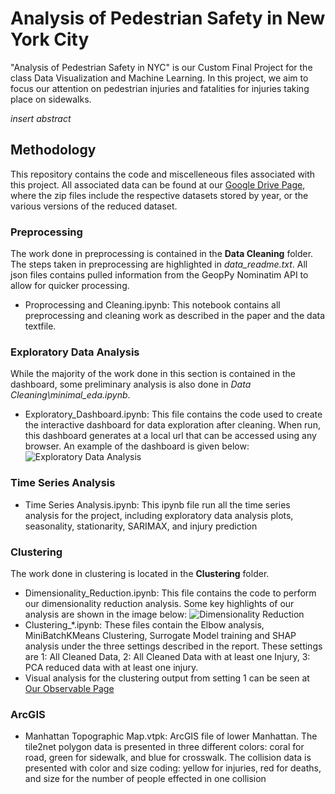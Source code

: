 # Analysis of Pedestrian Safety in New York City
"Analysis of Pedestrian Safety in NYC" is our Custom Final Project for the class Data Visualization and Machine Learning. In this project, we aim to focus our attention on pedestrian injuries and fatalities for injuries taking place on sidewalks.

*insert abstract*

## Methodology
This repository contains the code and miscelleneous files associated with this project. All associated data can be found at our [Google Drive Page](https://drive.google.com/drive/folders/1zV8nrWAy6M-6Nqk79x9HWR8P9WRCwkOM?usp=drive_link), where the zip files include the respective datasets stored by year, or the various versions of the reduced dataset.

### Preprocessing

The work done in preprocessing is contained in the **Data Cleaning** folder. The steps taken in preprocessing are highlighted in _data_readme.txt_. All json files contains pulled information from the GeopPy Nominatim API to allow for quicker processing.

- Proprocessing and Cleaning.ipynb: This notebook contains all preprocessing and cleaning work as described in the paper and the data textfile.

### Exploratory Data Analysis

While the majority of the work done in this section is contained in the dashboard, some preliminary analysis is also done in _Data Cleaning\minimal_eda.ipynb_.

- Exploratory_Dashboard.ipynb: This file contains the code used to create the interactive dashboard for data exploration after cleaning. When run, this dashboard generates at a local url that can be accessed using any browser. An example of the dashboard is given below:
![Exploratory Data Analysis](https://github.com/AradhitaB/pedestrian-crash-visAnalysis/assets/40179298/c8c6e199-d76c-49c5-b9d5-8c4489ece2dc)

### Time Series Analysis

- Time Series Analysis.ipynb: This ipynb file run all the time series analysis for the project, including exploratory data analysis plots, seasonality, stationarity, SARIMAX, and injury prediction

### Clustering

The work done in clustering is located in the **Clustering** folder. 

- Dimensionality_Reduction.ipynb: This file contains the code to perform our dimensionality reduction analysis. Some key highlights of our analysis are shown in the image below:
![Dimensionality Reduction](https://github.com/AradhitaB/pedestrian-crash-visAnalysis/assets/40179298/54804a68-72cf-4281-b730-bd23720d7941)
- Clustering_*.ipynb: These files contain the Elbow analysis, MiniBatchKMeans Clustering, Surrogate Model training and SHAP analysis under the three settings described in the report. These settings are 1: All Cleaned Data, 2: All Cleaned Data with at least one Injury, 3: PCA reduced data with at least one injury.
- Visual analysis for the clustering output from setting 1 can be seen at [Our Observable Page](https://observablehq.com/@aradhita-bhandari-ws/project-clustering-visualization#dataloader)

### ArcGIS
  
- Manhattan Topographic Map.vtpk: ArcGIS file of lower Manhattan. The tile2net polygon data is presented in three different colors: coral for road, green for sidewalk, and blue for crosswalk. The collision data is presented with color and size coding: yellow for injuries, red for deaths, and size for the number of people effected in one collision
